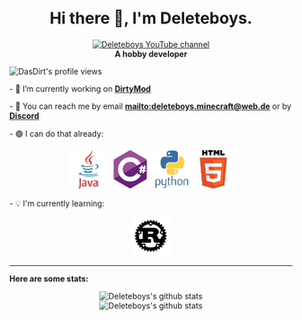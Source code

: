 <h1 align="center">Hi there 👋, I'm Deleteboys.</h1>
<p align="center">
	<a href="https://www.youtube.com/channel/UC1EsZg6swjj72NqHV2voPFg" target="_blank">
		<img align="center" src="https://cdn.iconscout.com/icon/free/png-256/youtube-85-226402.png" alt="Deleteboys YouTube channel" height="30" width="30" />
	</a>
	<br/>
	<strong>A hobby developer</strong> 
</p>
<img src="https://komarev.com/ghpvc/?username=Deleteboys" alt="DasDirt's profile views"/>
<p>- 🔧 I’m currently working on <a href="https://www.youtube.com/channel/UCRLqRx_5-4_D65hq4OLRFHQ"><strong>DirtyMod</strong></a></p>
<p>- 💬  You can reach me by email <a href="mailto:deleteboys.minecraft@web.de"><strong>mailto:deleteboys.minecraft@web.de</strong></a> or by <a href=""><strong>Discord</strong></a></p>
<p>- 🟢 I can do that already:</p>
<p align="center">
   <img src="https://raw.githubusercontent.com/devicons/devicon/master/icons/java/java-original-wordmark.svg" alt="Java" width="70" height="70"/>
   <img src="https://raw.githubusercontent.com/devicons/devicon/master/icons/csharp/csharp-original.svg" alt="C#" width="70" height="70"/>
   <img src="https://raw.githubusercontent.com/devicons/devicon/master/icons/python/python-original-wordmark.svg" alt="Python" width="70" height="70"/>
   <img src="https://raw.githubusercontent.com/devicons/devicon/master/icons/html5/html5-original-wordmark.svg" alt="Html" width="70" height="70"/>
</p>
<p>- 💡  I'm currently learning: </p>
<p align="center">
	<img src="https://raw.githubusercontent.com/devicons/devicon/master/icons/rust/rust-plain.svg" alt="Rust" width="70" height="70"/>
</p>
<hr>
<p><strong>Here are some stats:</strong></p>
<p align="center">
	<img src="https://github-readme-stats.vercel.app/api?username=Deleteboys" alt="Deleteboys's github stats"/>
  <br/>
	<img src="https://github-readme-stats.vercel.app/api/top-langs/?username=Deleteboys&layout=compact" alt="Deleteboys's github stats"/>
</p>

